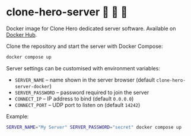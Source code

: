 # clone-hero-server 🎸 🥁 🐳

Docker image for Clone Hero dedicated server software. Available on [Docker Hub](https://hub.docker.com/r/corysanin/clone-hero-server).

Clone the repository and start the server with Docker Compose:

```bash
docker compose up
```

Server settings can be customised with environment variables:

- `SERVER_NAME` – name shown in the server browser (default `clone-hero-server-docker`)
- `SERVER_PASSWORD` – password required to join the server
- `CONNECT_IP` – IP address to bind (default `0.0.0.0`)
- `CONNECT_PORT` – UDP port to listen on (default `14242`)

Example:

```bash
SERVER_NAME="My Server" SERVER_PASSWORD="secret" docker compose up
```

